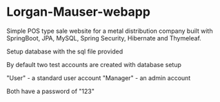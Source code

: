 # Lorgan-Mauser-webapp
Simple POS type sale website for a metal distribution company built with SpringBoot, JPA, MySQL, Spring Security, Hibernate and Thymeleaf.



Setup database with the sql file provided

By default two test accounts are created with database setup

"User" - a standard user account
"Manager" - an admin account

Both have a password of "123"
